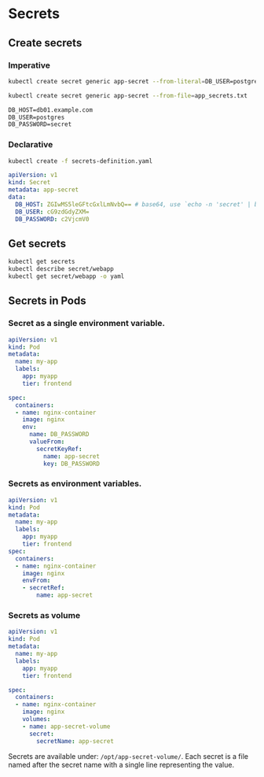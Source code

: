 # Secrets

## Create secrets
### Imperative

```sh
kubectl create secret generic app-secret --from-literal=DB_USER=postgres
```

```sh
kubectl create secret generic app-secret --from-file=app_secrets.txt
```

```txt app_secrets.txt
DB_HOST=db01.example.com
DB_USER=postgres
DB_PASSWORD=secret
```

### Declarative


```sh
kubectl create -f secrets-definition.yaml
```

```yaml
apiVersion: v1
kind: Secret
metadata: app-secret
data:
  DB_HOST: ZGIwMS5leGFtcGxlLmNvbQ== # base64, use `echo -n 'secret' | base64` to get base64 hash
  DB_USER: cG9zdGdyZXM=
  DB_PASSWORD: c2VjcmV0
```

## Get secrets

```sh
kubectl get secrets
kubectl describe secret/webapp
kubectl get secret/webapp -o yaml
```

## Secrets in Pods

### Secret as a single environment variable.
```yaml
apiVersion: v1
kind: Pod
metadata:
  name: my-app
  labels:
    app: myapp
    tier: frontend

spec:
  containers:
  - name: nginx-container
	image: nginx
    env:
      name: DB_PASSWORD
      valueFrom:
        secretKeyRef:
          name: app-secret
          key: DB_PASSWORD
```

### Secrets as environment variables.
```yaml
apiVersion: v1
kind: Pod
metadata:
  name: my-app
  labels:
    app: myapp
    tier: frontend
spec:
  containers:
  - name: nginx-container
	image: nginx
    envFrom:
    - secretRef:
        name: app-secret 
```

### Secrets as volume
```yaml
apiVersion: v1
kind: Pod
metadata:
  name: my-app
  labels:
    app: myapp
    tier: frontend

spec:
  containers:
  - name: nginx-container
	image: nginx
    volumes:
    - name: app-secret-volume
      secret:
        secretName: app-secret
```

Secrets are available under: `/opt/app-secret-volume/`. Each secret is a file named after the secret name with a single line representing the value.
